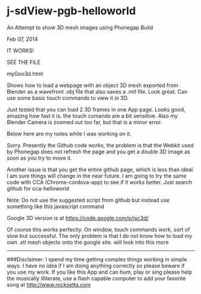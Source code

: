 j-sdView-pgb-helloworld
=======================

An Attempt to show 3D mesh images using Phonegap Build




Feb 07, 2014

IT WORKS!

SEE THE FILE

myGoo3d.html     

Shows how to load a webpage with an object 3D mesh exported from Blender as a wavefront .obj file that also saves a .mtl file. Look great. Can use some basic touch commands to view it in 3D.





Just tested that you can load 2 3D frames in one App page. Looks good, amazing how fast it is. the touch comands are a bit sensitive. Also my Blender Camera is zoomed out too far, but that is a minor error.






Below here are my notes while I was working on it.


Sorry. Presently the Github code works, the problem is that the Webkit used by Phonegap does not refresh the page and you get a double 3D image as soon as you try to move it. 

Another issue is that you get the entire github page, which is less than ideal. I am sure things will change in the near future. I am going to try the same code with CCA (Chrome-cordova-app) to see if it works better. Just search github for cca-helloworld



Note: Do not use the suggested script from github but instead use something like this javascript command


<script>
  this.location = 'https://github.com/hpssjellis/j-sdView-pgb-helloworld/blob/master/RugbyLineoutMaulYellow05.stl?overridemobile=true';
</script>


Google 3D version is at
https://code.google.com/p/jsc3d/


Of course this works perfectly. On window, touch commands work, sort of slow but successful. The only problem is that I do not know how to load my own .stl mesh objects onto the google site. will look into this more


















************************************************************************************************************

###Disclaimer: I spend my time getting complex things working in simple ways. I have no idea if I am doing anything correctly so please beware if you use my work. If you like this App and can hum, play or sing please help the musically illiterate, use a flash capable computer to add your favorite song at http://www.rocksetta.com 
